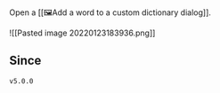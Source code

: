 Open a [[🖼️Add a word to a custom dictionary dialog]].

![[Pasted image 20220123183936.png]]

## Since

`v5.0.0`